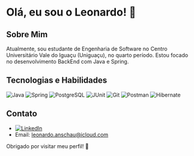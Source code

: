 # Olá, eu sou o Leonardo! 👋

## Sobre Mim
Atualmente, sou estudante de Engenharia de Software no Centro Universitário Vale do Iguaçu (Uniguaçu), no quarto período. Estou focado no desenvolvimento BackEnd com Java e Spring.

## Tecnologias e Habilidades
![Java](https://img.shields.io/badge/Java-007396?style=flat&logo=java&logoColor=white)
![Spring](https://img.shields.io/badge/Spring-6DB33F?style=flat&logo=spring&logoColor=white)
![PostgreSQL](https://img.shields.io/badge/PostgreSQL-4169E1?style=flat&logo=postgresql&logoColor=white)
![JUnit](https://img.shields.io/badge/JUnit-25A162?style=flat&logo=junit&logoColor=white)
![Git](https://img.shields.io/badge/Git-F05032?style=flat&logo=git&logoColor=white)
![Postman](https://img.shields.io/badge/Postman-FF6C37?style=flat&logo=postman&logoColor=white)
![Hibernate](https://img.shields.io/badge/Hibernate-59666C?style=flat&logo=hibernate&logoColor=white) <!-- Badge para Hibernate -->

## Contato
- [![LinkedIn](https://img.shields.io/badge/LinkedIn-0077B5?style=flat&logo=linkedin&logoColor=white)](https://www.linkedin.com/in/leonardoanschau-dev/)
- Email: [leonardo.anschau@icloud.com](mailto:leonardo.anschau@icloud.com)

Obrigado por visitar meu perfil! 🚀
